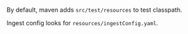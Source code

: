 By default, maven adds `src/test/resources` to test classpath.

Ingest config looks for `resources/ingestConfig.yaml`.